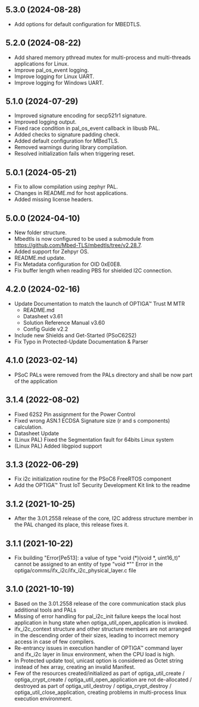 ## 5.3.0 (2024-08-28)
* Add options for default configuration for MBEDTLS.

## 5.2.0 (2024-08-22)
* Add shared memory pthread mutex for multi-process and multi-threads applications for Linux.
* Improve pal_os_event logging.
* Improve logging for Linux UART.
* Improve logging for Windows UART.

## 5.1.0 (2024-07-29)
* Improved signature encoding for secp521r1 signature.
* Improved logging output.
* Fixed race condition in pal_os_event callback in libusb PAL.
* Added checks to signature padding check.
* Added default configuration for MBedTLS.
* Removed warnings during library compilation.
* Resolved initialization fails when triggering reset.

## 5.0.1 (2024-05-21)
* Fix to allow compilation using zephyr PAL.
* Changes in README.md for host applications.
* Added missing license headers.

## 5.0.0 (2024-04-10)
* New folder structure.
* Mbedtls is now configured to be used a submodule from https://github.com/Mbed-TLS/mbedtls/tree/v2.28.7.
* Added support for Zehpyr OS.
* README.md update.
* Fix Metadata configuration for OID 0xE0E8.
* Fix buffer length when reading PBS for shielded I2C connection.

## 4.2.0 (2024-02-16)
* Update Documentation to match the launch of OPTIGA™ Trust M MTR
  * README.md
  * Datasheet v3.61
  * Solution Reference Manual v3.60
  * Config Guide v2.2
* Include new Shields and Get-Started (PSoC62S2)
* Fix Typo in Protected-Update Documentation & Parser

## 4.1.0 (2023-02-14)
* PSoC PALs were removed from the PALs directory and shall be now part of the application

## 3.1.4 (2022-08-02)
* Fixed 62S2 Pin assignment for the Power Control
* Fixed wrong ASN.1 ECDSA Signature size (r and s components) calculation.
* Datasheet Update
* (Linux PAL) Fixed the Segmentation fault for 64bits Linux system
* (Linux PAL) Added libgpiod support

## 3.1.3 (2022-06-29)
* Fix i2c initialization routine for the PSoC6 FreeRTOS component
* Add the OPTIGA™ Trust IoT Security Development Kit link to the readme

## 3.1.2 (2021-10-25)
* After the 3.01.2558 release of the core, I2C address structure member in the PAL changed its place, this release fixes it.

## 3.1.1 (2021-10-22)
* Fix building "Error[Pe513]: a value of type "void (*)(void *, uint16_t)" cannot be assigned to an entity of type "void *"" Error in the optiga/comms/ifx_i2c/ifx_i2c_physical_layer.c file

## 3.1.0 (2021-10-19)
* Based on the 3.01.2558 release of the core communication stack plus additional tools and PALs
* Missing of error handling for pal_i2c_init failure keeps the local host application in hung state when optiga_util_open_application is invoked.
* ifx_i2c_context structure and other structure members are not arranged in the descending order of their sizes, leading to incorrect memory access in case of few compilers.
* Re-entrancy issues in execution handler of OPTIGA™ command layer and ifx_i2c layer in linux environment, when the CPU load is high.
* In Protected update tool, unicast option is considered as Octet string instead of hex array, creating an invalid Manifest.
* Few of the resources created/initialized as part of optiga_util_create / optiga_crypt_create / optiga_util_open_application are not de-allocated / destroyed as part of optiga_util_destroy / optiga_crypt_destroy / optiga_util_close_application, creating problems in multi-process linux execution environment.
